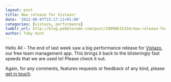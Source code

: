 ```yaml
---
layout: post
title: New release for Vistazo!
date: '2012-08-07T15:17:11+01:00'
categories: [vistazo, performance]
tumblr_url: http://blog.pebblecode.com/post/28908615334/new-release-for-vistazo
author: Toby Hunt
---
```

<p>Hello All - The end of last week saw a big performance release for <a href="http://vistazoapp.com">Vistazo</a>, our free team management app. This brings it back to the blisteringly fast speeds that we are used to! Please check it out.  </p>

<p>Again, for any comments, features requests or feedback of any kind, please <a href="mailto:vistazo@pebblecode.com">get in touch</a>.</p>
